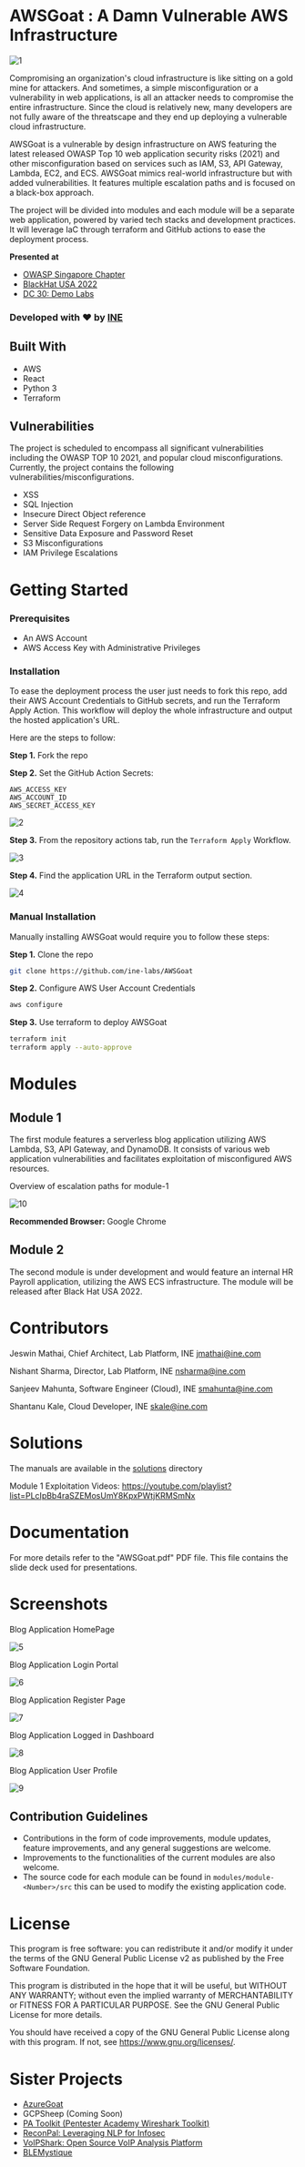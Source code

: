 # AWSGoat : A Damn Vulnerable AWS Infrastructure

![1](https://user-images.githubusercontent.com/65826354/179526664-cb123612-7f9a-41fe-bab2-eb6b3b2518d7.png)

Compromising an organization's cloud infrastructure is like sitting on a gold mine for attackers. And sometimes, a simple misconfiguration or a vulnerability in web applications, is all an attacker needs to compromise the entire infrastructure. Since the cloud is relatively new, many developers are not fully aware of the threatscape and they end up deploying a vulnerable cloud infrastructure.

AWSGoat is a vulnerable by design infrastructure on AWS featuring the latest released OWASP Top 10 web application security risks (2021) and other misconfiguration based on services such as IAM, S3, API Gateway, Lambda, EC2, and ECS. AWSGoat mimics real-world infrastructure but with added vulnerabilities. It features multiple escalation paths and is focused on a black-box approach.

The project will be divided into modules and each module will be a separate web application, powered by varied tech stacks and development practices. It will leverage IaC through terraform and GitHub actions to ease the deployment process.

**Presented at**

- [OWASP Singapore Chapter](https://owasp.org/www-chapter-singapore/)
- [BlackHat USA 2022](https://www.blackhat.com/us-22/arsenal/schedule/index.html#awsgoat--a-damn-vulnerable-aws-infrastructure-27999)
- [DC 30: Demo Labs](https://forum.defcon.org/node/242059)

### Developed with :heart: by [INE](https://ine.com/) 

## Built With

* AWS
* React
* Python 3
* Terraform

## Vulnerabilities

The project is scheduled to encompass all significant vulnerabilities including the OWASP TOP 10 2021, and popular cloud misconfigurations.
Currently, the project  contains the following vulnerabilities/misconfigurations.

* XSS
* SQL Injection
* Insecure Direct Object reference
* Server Side Request Forgery on Lambda Environment
* Sensitive Data Exposure and Password Reset
* S3 Misconfigurations
* IAM Privilege Escalations

# Getting Started

### Prerequisites
* An AWS Account
* AWS Access Key with Administrative Privileges


### Installation

To ease the deployment process the user just needs to fork this repo, add their AWS Account Credentials to GitHub secrets, and run the Terraform Apply Action. This workflow will deploy the whole infrastructure and output the hosted application's URL. 

Here are the steps to follow:

**Step 1.** Fork the repo

**Step 2.** Set the GitHub Action Secrets:

```
AWS_ACCESS_KEY
AWS_ACCOUNT_ID
AWS_SECRET_ACCESS_KEY
```

![2](https://user-images.githubusercontent.com/65826354/179526772-16e84787-3ac9-4fd2-b57c-0c794dad5e4f.png)

**Step 3.** From the repository actions tab, run the ``Terraform Apply`` Workflow.

![3](https://user-images.githubusercontent.com/65826354/179526776-f03918c2-d944-4480-a098-f9483156b570.png)

**Step 4.** Find the application URL in the Terraform output section.

![4](https://user-images.githubusercontent.com/65826354/179526780-b01d5c3f-9968-45e9-b698-a9b1905b32b9.png)


### Manual Installation

Manually installing AWSGoat would require you to follow these steps:

**Step 1.** Clone the repo
```sh
git clone https://github.com/ine-labs/AWSGoat
```

**Step 2.** Configure AWS User Account Credentials
```sh
aws configure
```

**Step 3.** Use terraform to deploy AWSGoat
```sh
terraform init
terraform apply --auto-approve
```

# Modules

## Module 1

The first module features a serverless blog application utilizing AWS Lambda, S3, API Gateway, and DynamoDB. It consists of various web application vulnerabilities and facilitates exploitation of misconfigured AWS resources.

Overview of escalation paths for module-1

![10](https://user-images.githubusercontent.com/65826354/179526761-7f473e3d-f71c-429d-bf49-16958c5cb7a6.png)


**Recommended Browser:** Google Chrome

## Module 2

The second module is under development and would feature an internal HR Payroll application, utilizing the AWS ECS infrastructure. The module will be released after Black Hat USA 2022.

# Contributors

Jeswin Mathai, Chief Architect, Lab Platform, INE  <jmathai@ine.com>

Nishant Sharma, Director, Lab Platform, INE <nsharma@ine.com>

Sanjeev Mahunta, Software Engineer (Cloud), INE <smahunta@ine.com>

Shantanu Kale, Cloud Developer, INE  <skale@ine.com>


# Solutions

The manuals are available in the [solutions](solutions/) directory 

Module 1 Exploitation Videos: https://youtube.com/playlist?list=PLcIpBb4raSZEMosUmY8KpxPWtjKRMSmNx

# Documentation

For more details refer to the "AWSGoat.pdf" PDF file. This file contains the slide deck used for presentations.

# Screenshots

Blog Application HomePage

![5](https://user-images.githubusercontent.com/65826354/179526784-2a1d7023-5c6f-4cfb-97b7-74b572b12829.png)

Blog Application Login Portal

![6](https://user-images.githubusercontent.com/65826354/179526792-2dad1a3b-f871-4128-a82b-9d1ba3b334f5.png)

Blog Application Register Page

![7](https://user-images.githubusercontent.com/65826354/179526796-fa4fa422-ffb5-4ff4-a2eb-1468e9c81fd6.png)

Blog Application Logged in Dashboard

![8](https://user-images.githubusercontent.com/65826354/179526801-6eb85d63-b7df-4fac-98f6-8afb834d2f49.png)

Blog Application User Profile

![9](https://user-images.githubusercontent.com/65826354/179526804-78f87773-965d-4eee-a5bf-fb1c1d448234.png)

## Contribution Guidelines

* Contributions in the form of code improvements, module updates, feature improvements, and any general suggestions are welcome. 
* Improvements to the functionalities of the current modules are also welcome. 
* The source code for each module can be found in ``modules/module-<Number>/src`` this can be used to modify the existing application code.

# License

This program is free software: you can redistribute it and/or modify it under the terms of the GNU General Public License v2 as published by the Free Software Foundation.

This program is distributed in the hope that it will be useful, but WITHOUT ANY WARRANTY; without even the implied warranty of MERCHANTABILITY or FITNESS FOR A PARTICULAR PURPOSE. See the GNU General Public License for more details.

You should have received a copy of the GNU General Public License along with this program. If not, see https://www.gnu.org/licenses/.

# Sister Projects

- [AzureGoat](https://github.com/ine-labs/AzureGoat)
- GCPSheep (Coming Soon)
- [PA Toolkit (Pentester Academy Wireshark Toolkit)](https://github.com/pentesteracademy/patoolkit)
- [ReconPal: Leveraging NLP for Infosec](https://github.com/pentesteracademy/reconpal) 
- [VoIPShark: Open Source VoIP Analysis Platform](https://github.com/pentesteracademy/voipshark)
- [BLEMystique](https://github.com/pentesteracademy/blemystique)
